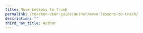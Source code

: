 ```yaml
---
title: Move Lessons to Trash
permalink: /teacher-user-guide/author/move-lessons-to-trash/
description: ""
third_nav_title: Author
---
```

